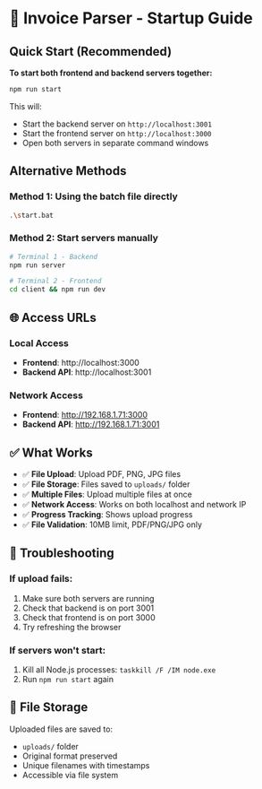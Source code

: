 # 🚀 Invoice Parser - Startup Guide

## Quick Start (Recommended)

**To start both frontend and backend servers together:**

```bash
npm run start
```

This will:
- Start the backend server on `http://localhost:3001`
- Start the frontend server on `http://localhost:3000`
- Open both servers in separate command windows

## Alternative Methods

### Method 1: Using the batch file directly
```bash
.\start.bat
```

### Method 2: Start servers manually
```bash
# Terminal 1 - Backend
npm run server

# Terminal 2 - Frontend  
cd client && npm run dev
```

## 🌐 Access URLs

### Local Access
- **Frontend**: http://localhost:3000
- **Backend API**: http://localhost:3001

### Network Access
- **Frontend**: http://192.168.1.71:3000
- **Backend API**: http://192.168.1.71:3001

## ✅ What Works

- ✅ **File Upload**: Upload PDF, PNG, JPG files
- ✅ **File Storage**: Files saved to `uploads/` folder
- ✅ **Multiple Files**: Upload multiple files at once
- ✅ **Network Access**: Works on both localhost and network IP
- ✅ **Progress Tracking**: Shows upload progress
- ✅ **File Validation**: 10MB limit, PDF/PNG/JPG only

## 🔧 Troubleshooting

### If upload fails:
1. Make sure both servers are running
2. Check that backend is on port 3001
3. Check that frontend is on port 3000
4. Try refreshing the browser

### If servers won't start:
1. Kill all Node.js processes: `taskkill /F /IM node.exe`
2. Run `npm run start` again

## 📁 File Storage

Uploaded files are saved to:
- `uploads/` folder
- Original format preserved
- Unique filenames with timestamps
- Accessible via file system 